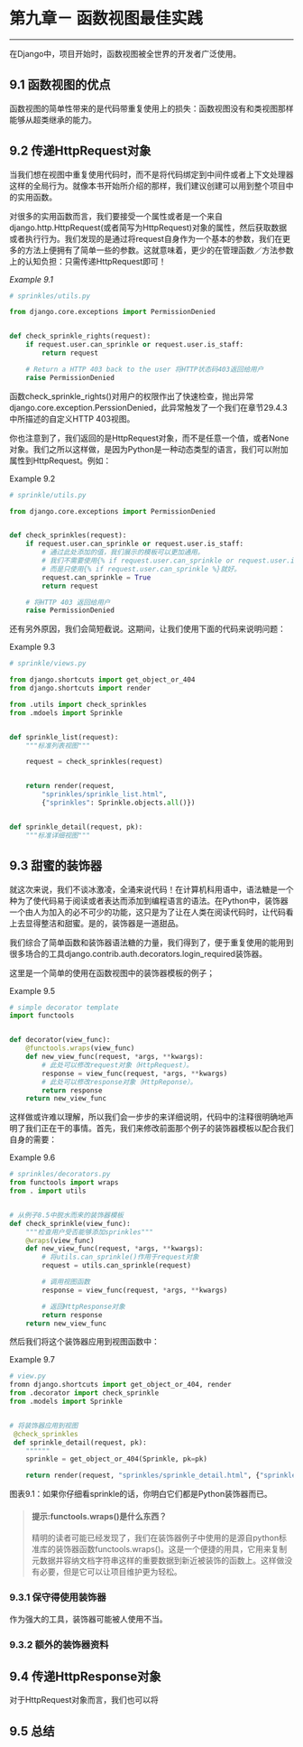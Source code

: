 # 第九章－ 函数视图最佳实践
****************
在Django中，项目开始时，函数视图被全世界的开发者广泛使用。

## 9.1 函数视图的优点
函数视图的简单性带来的是代码带重复使用上的损失：函数视图没有和类视图那样能够从超类继承的能力。


## 9.2 传递HttpRequest对象
当我们想在视图中重复使用代码时，而不是将代码绑定到中间件或者上下文处理器这样的全局行为。就像本书开始所介绍的那样，我们建议创建可以用到整个项目中的实用函数。  

对很多的实用函数而言，我们要接受一个属性或者是一个来自django.http.HttpRequest(或者简写为HttpRequest)对象的属性，然后获取数据或者执行行为。我们发现的是通过将request自身作为一个基本的参数，我们在更多的方法上便拥有了简单一些的参数。这就意味着，更少的在管理函数／方法参数上的认知负担：只需传递HttpRequest即可！  

*Example 9.1*  

```python
# sprinkles/utils.py

from django.core.exceptions import PermissionDenied


def check_sprinkle_rights(request):
    if request.user.can_sprinkle or request.user.is_staff:
        return request

    # Return a HTTP 403 back to the user 将HTTP状态码403返回给用户
    raise PermissionDenied
```

函数check_sprinkle_rights()对用户的权限作出了快速检查，抛出异常django.core.exception.PerssionDenied，此异常触发了一个我们在章节29.4.3中所描述的自定义HTTP 403视图。  

你也注意到了，我们返回的是HttpRequest对象，而不是任意一个值，或者None对象。我们之所以这样做，是因为Python是一种动态类型的语言，我们可以附加属性到HttpRequest。例如：  

Example 9.2  

```python
# sprinkle/utils.py

from django.core.exceptions import PermissionDenied


def check_sprinkles(request):
    if request.user.can_sprinkle or request.user.is_staff:
        # 通过此处添加的值，我们展示的模板可以更加通用。
        # 我们不需要使用{% if request.user.can_sprinkle or request.user.is_staff %}
        # 而是只使用{% if request.user.can_sprinkle %}就好。
        request.can_sprinkle = True
        return request

    # 将HTTP 403 返回给用户
    raise PermissionDenied
```

还有另外原因，我们会简短截说。这期间，让我们使用下面的代码来说明问题：  

Example 9.3  

```python
# sprinkle/views.py

from django.shortcuts import get_object_or_404
from django.shortcuts import render

from .utils import check_sprinkles
from .mdoels import Sprinkle


def sprinkle_list(request):
    """标准列表视图"""

    request = check_sprinkles(request)


    return render(request,
        "sprinkles/sprinkle_list.html",
        {"sprinkles": Sprinkle.objects.all()})


def sprinkle_detail(request, pk):
    """标准详细视图"""


```

## 9.3 甜蜜的装饰器
就这次来说，我们不谈冰激凌，全涌来说代码！在计算机科用语中，语法糖是一个种为了使代码易于阅读或者表达而添加到编程语言的语法。在Python中，装饰器一个由人为加入的必不可少的功能，这只是为了让在人类在阅读代码时，让代码看上去显得整洁和甜蜜。是的，装饰器是一道甜品。   

我们综合了简单函数和装饰器语法糖的力量，我们得到了，便于重复使用的能用到很多场合的工具django.contrib.auth.decorators.login_required装饰器。  

这里是一个简单的使用在函数视图中的装饰器模板的例子；  

Example 9.5  

```python
# simple decorator template
import functools


def decorator(view_func):
    @functools.wraps(view_func)
    def new_view_func(request, *args, **kwargs):
        # 此处可以修改request对象（HttpRequest）。
        response = view_func(request, *args, **kwargs)
        # 此处可以修改response对象（HttpReponse）。
        return response
    return new_view_func
```

这样做或许难以理解，所以我们会一步步的来详细说明，代码中的注释很明确地声明了我们正在干的事情。首先，我们来修改前面那个例子的装饰器模板以配合我们自身的需要：  

Example 9.6  

```python
# sprinkles/decorators.py
from functools import wraps
from . import utils


# 从例子8.5中脱水而来的装饰器模板
def check_sprinkle(view_func):
    """检查用户受否能够添加sprinkles"""
    @wraps(view_func)
    def new_view_func(request, *args, **kwargs):
        # 将utils.can_sprinkle()作用于request对象
        request = utils.can_sprinkle(request)

        # 调用视图函数
        response = view_func(request, *args, **kwargs)

        # 返回HttpResponse对象
        return response
    return new_view_func
```

然后我们将这个装饰器应用到视图函数中：  

Example 9.7  

```python
# view.py
fromn django.shortcuts import get_object_or_404, render
from .decorator import check_sprinkle
from .models import Sprinkle


# 将装饰器应用到视图
 @check_sprinkles
 def sprinkle_detail(request, pk):
    """"""
    sprinkle = get_object_or_404(Sprinkle, pk=pk)

    return render(request, "sprinkles/sprinkle_detail.html", {"sprinkle": sprinkle})
```

图表9.1：如果你仔细看sprinkle的话，你明白它们都是Python装饰器而已。  

>#### 提示:functools.wraps()是什么东西？
>精明的读者可能已经发现了，我们在装饰器例子中使用的是源自python标准库的装饰器函数functools.wraps()。这是一个便捷的用具，它用来复制元数据并容纳文档字符串这样的重要数据到新近被装饰的函数上。这样做没有必要，但是它可以让项目维护更为轻松。  

### 9.3.1 保守得使用装饰器
作为强大的工具，装饰器可能被人使用不当。

### 9.3.2 额外的装饰器资料

## 9.4 传递HttpResponse对象
对于HttpRequest对象而言，我们也可以将

## 9.5  总结
